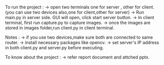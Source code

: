 To run the project :
 -> open two terminals one for server , other for client.(you can use two devices also,one for client,other for server)
 -> Run main.py in server side. GUI will open, click start server button.
 -> In client terminal, first run capture.py to capture images.
 -> once the images are stored in images folder,run client.py in client terminal.

 Notes :
 -> if you use two devices,make sure both are connected to same router.
 -> install necessary packages like opencv.
 -> set server's IP address in both client.py and server.py before executing.

 To know about the project :
  -> refer report document and attched pptx.
 
